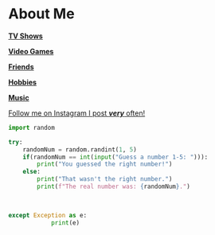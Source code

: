 # About Me





[**TV Shows**](https://github.com/jckcob/README.md/blob/main/TV%20Shows)

[**Video Games**](https://github.com/jckcob/README.md/blob/main/video)

[**Friends**](https://github.com/jckcob/README.md/blob/main/friends)

[**Hobbies**](https://github.com/jckcob/README.md/blob/main/hobbies)

[**Music**](https://github.com/jckcob/README.md/blob/main/Music)



[Follow me on Instagram I post ***very*** often!](https://www.instagram.com/jacobnt03/)


```Python
import random

try:
    randomNum = random.randint(1, 5)
    if(randomNum == int(input("Guess a number 1-5: "))):
        print("You guessed the right number!")
    else:
        print("That wasn't the right number.")
        print(f"The real number was: {randomNum}.")

    

except Exception as e:
            print(e)
```

